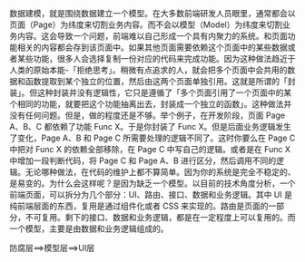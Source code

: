数据建模，就是围绕数据建立一个模型。在大多数前端研发人员眼里，通常都会以页面（Page）为纬度来切割业务内容。而不会以模型（Model）为纬度来切割业务内容。这会导致一个问题，前端难以自己形成一个具有内聚力的系统。和页面功能相关的内容都会存到该页面中。如果其他页面需要依赖这个页面中的某些数据或者某些功能，很多人会选择复制一份对应的代码来完成功能。因为这种做法趋近于人类的原始本能-「拒绝思考」。稍微有点追求的人，就会把多个页面中会共用的数据和函数提取到某个独立的位置，然后由这两个页面单独引用。这就是所谓的「封装」。但这种封装并没有逻辑性，它只是遵循了「多个页面引用了一个页面中的某个相同的功能，就要把这个功能抽离出去，封装成一个独立的函数」。这种做法并没有任何问题。但是，做的程度还是不够。举个例子，在开发阶段，页面 Page A、B、C 都依赖了功能 Func X。于是你封装了 Func X。但是后面业务逻辑发生了变化，Page A、B 和 Page C 所需要处理的逻辑不同了。这时你要么在 Page C 中把对 Func X 的依赖全部移除，在 Page C 中写自己的逻辑。或者是在 Func X 中增加一段判断代码，将 Page C 和 Page A、B 进行区分，然后调用不同的逻辑。无论哪种做法，在代码的维护上都不算简单。因为你的系统是完全不稳定的、是易变的。为什么会这样呢？是因为缺乏一个模型。以目前的技术角度分析，一个前端页面，可以拆分为几个部分：UI、路由、接口、数据和业务逻辑。其中 UI 是纯前端层面的东西，复用是通过组件化或者 CSS 来实现的。路由是页面的一部分，不可复用。剩下的接口、数据和业务逻辑，都是在一定程度上可以复用的。而一个模型，主要是由数据和业务逻辑组成的。

防腐层==>模型层==>UI层